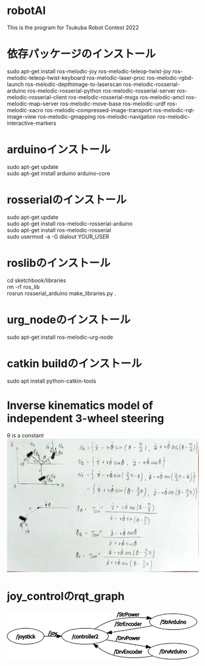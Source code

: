 # robotAI
This is the program for Tsukuba Robot Contest 2022

# 依存パッケージのインストール
sudo apt-get install ros-melodic-joy ros-melodic-teleop-twist-joy ros-melodic-teleop-twist-keyboard ros-melodic-laser-proc ros-melodic-rgbd-launch ros-melodic-depthimage-to-laserscan ros-melodic-rosserial-arduino ros-melodic-rosserial-python ros-melodic-rosserial-server ros-melodic-rosserial-client ros-melodic-rosserial-msgs ros-melodic-amcl ros-melodic-map-server ros-melodic-move-base ros-melodic-urdf ros-melodic-xacro ros-melodic-compressed-image-transport ros-melodic-rqt-image-view ros-melodic-gmapping ros-melodic-navigation ros-melodic-interactive-markers

# arduinoインストール
sudo apt-get update  
sudo apt-get install arduino arduino-core

# rosserialのインストール
sudo apt-get update  
sudo apt-get install ros-melodic-rosserial-arduino  
sudo apt-get install ros-melodic-rosserial  
sudo usermod -a -G dialout YOUR_USER  

# roslibのインストール
cd sketchbook/libraries  
rm -rf ros_lib  
rosrun rosserial_arduino make_libraries.py .  

# urg_nodeのインストール
sudo apt-get install ros-melodic-urg-node

# catkin buildのインストール
sudo apt install python-catkin-tools

# Inverse kinematics model of independent 3-wheel steering
θ is a constant
![Inverse kinematics model](Inverse_kinematics_model.jpg)

# joy_controlのrqt_graph
![joy_control](joy_control.png)